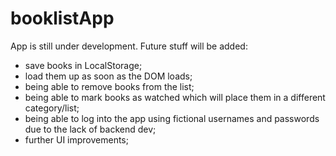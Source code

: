 # booklistApp

App is still under development.
Future stuff will be added:
- save books in LocalStorage;
- load them up as soon as the DOM loads;
- being able to remove books from the list;
- being able to mark books as watched which will place them in a different category/list;
- being able to log into the app using fictional usernames and passwords due to the lack of backend dev;
- further UI improvements;
